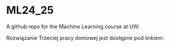 # ML24_25
A github repo for the Machine Learning course at UW.

Rozwiązanie Trzeciej pracy domowej jest dostępne pod linkiem:
